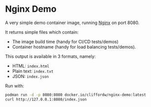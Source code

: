 # Nginx Demo

A very simple demo container image, running [Nginx](https://nginx.org/)
on port 8080.

It returns simple files which contain:

- The image build time (handy for CI/CD tests/demos)
- Container hostname (handy for load balancing tests/demos).

This output is available in 3 formats, namely:

- HTML: `index.html`
- Plain text: `index.txt`
- JSON: `index.json`

Run with:

```sh
podman run -d -p 8080:8080 docker.io/cliffordw/nginx-demo:latest
curl http://127.0.0.1:8080/index.json
```
